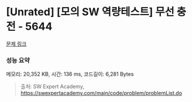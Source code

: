 # [Unrated] [모의 SW 역량테스트] 무선 충전 - 5644 

[문제 링크](https://swexpertacademy.com/main/code/problem/problemDetail.do?contestProbId=AWXRDL1aeugDFAUo) 

### 성능 요약

메모리: 20,352 KB, 시간: 136 ms, 코드길이: 6,281 Bytes



> 출처: SW Expert Academy, https://swexpertacademy.com/main/code/problem/problemList.do